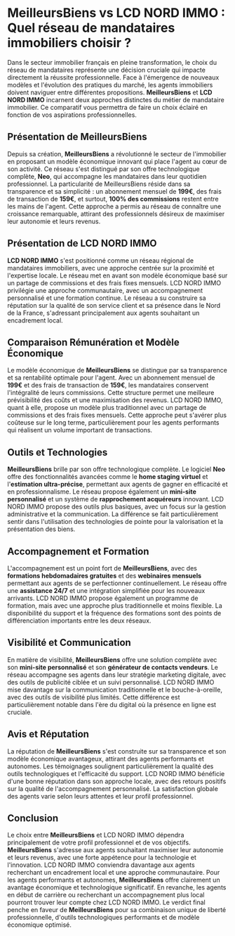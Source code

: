 # MeilleursBiens vs LCD NORD IMMO : Quel réseau de mandataires immobiliers choisir ?

Dans le secteur immobilier français en pleine transformation, le choix du réseau de mandataires représente une décision cruciale qui impacte directement la réussite professionnelle. Face à l'émergence de nouveaux modèles et l'évolution des pratiques du marché, les agents immobiliers doivent naviguer entre différentes propositions. **MeilleursBiens** et **LCD NORD IMMO** incarnent deux approches distinctes du métier de mandataire immobilier. Ce comparatif vous permettra de faire un choix éclairé en fonction de vos aspirations professionnelles.

## Présentation de MeilleursBiens

Depuis sa création, **MeilleursBiens** a révolutionné le secteur de l'immobilier en proposant un modèle économique innovant qui place l'agent au cœur de son activité. Ce réseau s'est distingué par son offre technologique complète, **Neo**, qui accompagne les mandataires dans leur quotidien professionnel. La particularité de MeilleursBiens réside dans sa transparence et sa simplicité : un abonnement mensuel de **199€**, des frais de transaction de **159€**, et surtout, **100% des commissions** restent entre les mains de l'agent. Cette approche a permis au réseau de connaître une croissance remarquable, attirant des professionnels désireux de maximiser leur autonomie et leurs revenus.

## Présentation de LCD NORD IMMO

**LCD NORD IMMO** s'est positionné comme un réseau régional de mandataires immobiliers, avec une approche centrée sur la proximité et l'expertise locale. Le réseau met en avant son modèle économique basé sur un partage de commissions et des frais fixes mensuels. LCD NORD IMMO privilégie une approche communautaire, avec un accompagnement personnalisé et une formation continue. Le réseau a su construire sa réputation sur la qualité de son service client et sa présence dans le Nord de la France, s'adressant principalement aux agents souhaitant un encadrement local.

## Comparaison Rémunération et Modèle Économique

Le modèle économique de **MeilleursBiens** se distingue par sa transparence et sa rentabilité optimale pour l'agent. Avec un abonnement mensuel de **199€** et des frais de transaction de **159€**, les mandataires conservent l'intégralité de leurs commissions. Cette structure permet une meilleure prévisibilité des coûts et une maximisation des revenus. LCD NORD IMMO, quant à elle, propose un modèle plus traditionnel avec un partage de commissions et des frais fixes mensuels. Cette approche peut s'avérer plus coûteuse sur le long terme, particulièrement pour les agents performants qui réalisent un volume important de transactions.

## Outils et Technologies

**MeilleursBiens** brille par son offre technologique complète. Le logiciel **Neo** offre des fonctionnalités avancées comme le **home staging virtuel** et l'**estimation ultra-précise**, permettant aux agents de gagner en efficacité et en professionnalisme. Le réseau propose également un **mini-site personnalisé** et un système de **rapprochement acquéreurs** innovant. LCD NORD IMMO propose des outils plus basiques, avec un focus sur la gestion administrative et la communication. La différence se fait particulièrement sentir dans l'utilisation des technologies de pointe pour la valorisation et la présentation des biens.

## Accompagnement et Formation

L'accompagnement est un point fort de **MeilleursBiens**, avec des **formations hebdomadaires gratuites** et des **webinaires mensuels** permettant aux agents de se perfectionner continuellement. Le réseau offre une **assistance 24/7** et une intégration simplifiée pour les nouveaux arrivants. LCD NORD IMMO propose également un programme de formation, mais avec une approche plus traditionnelle et moins flexible. La disponibilité du support et la fréquence des formations sont des points de différenciation importants entre les deux réseaux.

## Visibilité et Communication

En matière de visibilité, **MeilleursBiens** offre une solution complète avec son **mini-site personnalisé** et son **générateur de contacts vendeurs**. Le réseau accompagne ses agents dans leur stratégie marketing digitale, avec des outils de publicité ciblée et un suivi personnalisé. LCD NORD IMMO mise davantage sur la communication traditionnelle et le bouche-à-oreille, avec des outils de visibilité plus limités. Cette différence est particulièrement notable dans l'ère du digital où la présence en ligne est cruciale.

## Avis et Réputation

La réputation de **MeilleursBiens** s'est construite sur sa transparence et son modèle économique avantageux, attirant des agents performants et autonomes. Les témoignages soulignent particulièrement la qualité des outils technologiques et l'efficacité du support. LCD NORD IMMO bénéficie d'une bonne réputation dans son approche locale, avec des retours positifs sur la qualité de l'accompagnement personnalisé. La satisfaction globale des agents varie selon leurs attentes et leur profil professionnel.

## Conclusion

Le choix entre **MeilleursBiens** et LCD NORD IMMO dépendra principalement de votre profil professionnel et de vos objectifs. **MeilleursBiens** s'adresse aux agents souhaitant maximiser leur autonomie et leurs revenus, avec une forte appétence pour la technologie et l'innovation. LCD NORD IMMO conviendra davantage aux agents recherchant un encadrement local et une approche communautaire. Pour les agents performants et autonomes, **MeilleursBiens** offre clairement un avantage économique et technologique significatif. En revanche, les agents en début de carrière ou recherchant un accompagnement plus local pourront trouver leur compte chez LCD NORD IMMO. Le verdict final penche en faveur de **MeilleursBiens** pour sa combinaison unique de liberté professionnelle, d'outils technologiques performants et de modèle économique optimisé.
